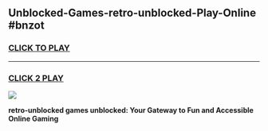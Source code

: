 
## Unblocked-Games-retro-unblocked-Play-Online #bnzot
<h3>
<a href="https://news.freeplayer.one?title=retro-unblocked&ref=3">CLICK TO PLAY</a></h3>
<hr>

<h3>
<a href="https://news.freeplayer.one?title=retro-unblocked&ref=3">CLICK 2 PLAY</a>
  
</h3>

<a href="https://news.freeplayer.one?title=retro-unblocked&ref=3"><img src="https://clearcache.store/games.png"></a>


**retro-unblocked games unblocked: Your Gateway to Fun and Accessible Online Gaming**
